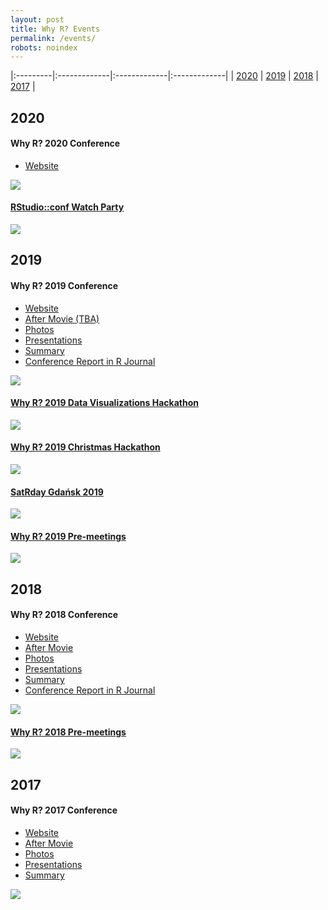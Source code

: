 ```yaml
---
layout: post
title: Why R? Events
permalink: /events/
robots: noindex
---
```


|:---------|:-------------|:-------------|:-------------|
| [2020](#2020) | [2019](#2019) |  [2018](#2018) | [2017](#2017) |

## 2020

#### Why R? 2020 Conference

- [Website](http://whyr.pl/2020/)

<img src="/foundation/images/fulls/whyr2020/cover2020.jpg" class="image">

#### [RStudio::conf Watch Party](https://www.meetup.com/Spotkania-Entuzjastow-R-Warsaw-R-Users-Group-Meetup/events/266994866/)

<img src="/foundation/images/fulls/whyr2020/watch.jpg" class="image">

## 2019

#### Why R? 2019 Conference

- [Website](http://whyr.pl/2019/)
- [After Movie (TBA)]() 
- [Photos](https://www.facebook.com/whyRconf/photos/) 
- [Presentations](https://github.com/WhyR2019/presentations)
- [Summary](http://whyr.pl/foundation/2019/WhyR-2019-Summary/)
- [Conference Report in R Journal](https://github.com/WhyRFoundation/ConferenceReports/blob/master/WhyR2019.pdf)

<img src="/foundation/images/fulls/whyr2019/tlosptronam_small.jpg" class="fit image">

#### [Why R? 2019 Data Visualizations Hackathon](http://whyr.pl/foundation/2019/hackathon/)

<img src="/foundation/images/fulls/whyr2019/hackathon/plakat_hackathon2.jpg" class="fit image">

#### [Why R? 2019 Christmas Hackathon](https://www.facebook.com/events/535747016982358/)

<img src="/foundation/images/fulls/whyr2019/snow.jpg" class="fit image">

#### [SatRday Gdańsk 2019](https://gdansk2019.satrdays.org/)

<img src="/foundation/images/fulls/whyr2019/satrday.jpg" class="fit image">

#### [Why R? 2019 Pre-meetings](http://whyr.pl/2019/img/bg/europa_whyr2019_bauchi.jpg)

<img src="http://whyr.pl/2019/img/bg/europa_whyr2019_bauchi.jpg" class="fit image">

## 2018

#### Why R? 2018 Conference

- [Website](http://whyr.pl/2018/)
- [After Movie](https://www.youtube.com/watch?v=NNsceaqEP1w) 
- [Photos](https://www.facebook.com/whyRconf/photos/) 
- [Presentations](https://github.com/WhyR2018/presentations)
- [Summary](http://whyr.pl/foundation/2018/WhyR-2018-Summary/)
- [Conference Report in R Journal](https://journal.r-project.org/archive/2018-2/whyR.pdf)

<img src="/foundation/images/fulls/whyr2018/back.jpeg" class="fit image">

#### [Why R? 2018 Pre-meetings](http://whyr.pl/2018/img/bg/europe2_mapa_kwiecien_light.jpg)

<img src="http://whyr.pl/2018/img/bg/europe2_mapa_kwiecien_light.jpg" class="fit image">

## 2017

#### Why R? 2017 Conference

- [Website](http://whyr.pl/2017/)
- [After Movie](https://vimeo.com/239259242)
- [Photos](https://www.facebook.com/whyRconf/photos/)
- [Presentations](https://github.com/WhyR2017/prezentacje)
- [Summary](http://r-addict.com/2017/11/27/WhyR.html)

<img src="/foundation/images/fulls/whyr2017/cover2017.jpg" class="fit image">
